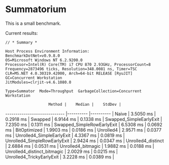 Summatorium
============

This is a small benchmark.

Current results:

```
// * Summary *

Host Process Environment Information:
BenchmarkDotNet=v0.9.8.0
OS=Microsoft Windows NT 6.2.9200.0
Processor=Intel(R) Core(TM) i7 CPU 870 2.93GHz, ProcessorCount=8
Frequency=2873496 ticks, Resolution=348.0081 ns, Timer=TSC
CLR=MS.NET 4.0.30319.42000, Arch=64-bit RELEASE [RyuJIT]
GC=Concurrent Workstation
JitModules=clrjit-v4.6.1080.0

Type=Summator  Mode=Throughput  GarbageCollection=Concurrent Workstation
```

                       Method |    Median |    StdDev |
----------------------------- |---------- |---------- |
                        Naive | 3.5050 ms | 0.2918 ms |
                      Swapped | 6.9144 ms | 0.1338 ms |
      Swapped_SimpleEarlyExit | 7.2350 ms | 0.1311 ms |
   Swapped_SimpleRowEarlyExit | 6.5308 ms | 0.0692 ms |
                 BitOptimized | 1.9903 ms | 0.0186 ms |
                    Unrolled4 | 2.9571 ms | 0.0377 ms |
    Unrolled4_SimpleEarlyExit | 4.3367 ms | 0.0819 ms |
 Unrolled4_SimpleRowEarlyExit | 2.9424 ms | 0.0347 ms |
           Unrolled4_distinct | 2.6884 ms | 0.0531 ms |
           Unrolled4_bitmagic | 1.9882 ms | 0.0188 ms |
  Unrolled4_distinct_bitmagic | 2.0029 ms | 0.0215 ms |
    Unrolled4_TrickyEarlyExit | 3.2228 ms | 0.0389 ms |
